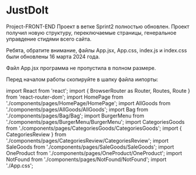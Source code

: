 # JustDoIt
Project-FRONT-END
Проект в ветке Sprint2 полностью обновлен. Проект получил новую структуру, переключаемые страницы, генеральное управдение стидями всего сайта.

Ребята, обратите внимание, файлы App.jsx, App.css, index.js и index.css были обновлены 16 марта 2024 года.

Файл App.jsx программа не пропустила в полном размере. 

Перед началом работы скопируйте в шапку файла иипорты: 

import React from 'react';
import { BrowserRouter as Router, Routes, Route } from 'react-router-dom';
import HomePage from './components/pages/HomePage/HomePage';
import AllGoods from './components/pages/AllGoods/AllGoods';
import Bag from './components/pages/Bag/Bag';
import BurgerMenu from './components/pages/BurgerMenu/BurgerMenu';
import CategoriesGoods from './components/pages/CategoriesGoods/CategoriesGoods';
import { CategoriesReview } from './components/pages/CategoriesReview/CategoriesReview';
import SaleGoods from './components/pages/SaleGoods/SaleGoods';
import OneProduct from './components/pages/OneProduct/OneProduct';
import NotFound from './components/pages/NotFound/NotFound';
import './App.css'; 
